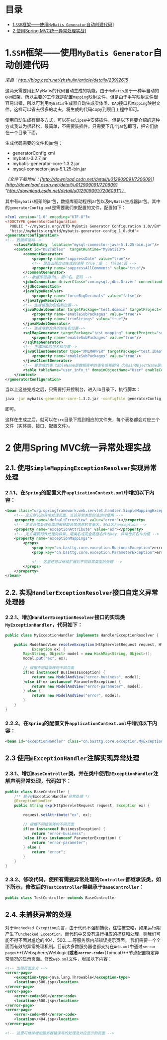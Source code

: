 # 目录
* <a href="#1">1.`SSM`框架——使用`MyBatis Generator`自动创建代码]</a>
* <a href="#1">2 使用Spring MVC统一异常处理实战]</a>

# <a id="1">1.`SSM`框架——使用`MyBatis Generator`自动创建代码</a>

*来自：http://blog.csdn.net/zhshulin/article/details/23912615*

这两天需要用到MyBatis的代码自动生成的功能，由于`MyBatis`属于一种半自动的`ORM`框架，所以主要的工作就是配置`Mapping`映射文件，但是由于手写映射文件很容易出错，所以可利用`MyBatis`生成器自动生成实体类、`DAO`接口和`Mapping`映射文件。这样可以省去很多的功夫，将生成的代码copy到项目工程中即可。

使用自动生成有很多方式，可以在`eclipse`中安装插件，但是以下将要介绍的这种方式我认为很轻松，最简单，不需要装插件，只需要下几个jar包即可，把它们放在一个目录下面。
		   
生成代码需要的文件和jar包：
+ generatorConfig.xml
+ mybatis-3.2.7.jar
+ mybatis-generator-core-1.3.2.jar
+ mysql-connector-java-5.1.25-bin.jar

*（文件下载地址：[http://download.csdn.net/detail/u012909091/7206091](http://download.csdn.net/detail/u012909091/7206091 "http://download.csdn.net/detail/u012909091/7206091")）*

其中有`mybatis`框架的jar包，数据库驱动程序jar包以及`MyBatis`生成器jar包。其中的`generatorConfig.xml`是需要我们来配置的文件，配置如下：

```xml
<?xml version="1.0" encoding="UTF-8"?>    
<!DOCTYPE generatorConfiguration    
  PUBLIC "-//mybatis.org//DTD MyBatis Generator Configuration 1.0//EN"    
  "http://mybatis.org/dtd/mybatis-generator-config_1_0.dtd">    
<generatorConfiguration>    
<!-- 数据库驱动-->    
    <classPathEntry  location="mysql-connector-java-5.1.25-bin.jar"/>    
    <context id="DB2Tables"  targetRuntime="MyBatis3">    
        <commentGenerator>    
            <property name="suppressDate" value="true"/>    
            <!-- 是否去除自动生成的注释 true：是 ： false:否 -->    
            <property name="suppressAllComments" value="true"/>    
        </commentGenerator>    
        <!--数据库链接URL，用户名、密码 -->    
        <jdbcConnection driverClass="com.mysql.jdbc.Driver" connectionURL="jdbc:mysql://125.221.1.1/db_124" userId="dem" password="dem">    
        </jdbcConnection>    
        <javaTypeResolver>    
            <property name="forceBigDecimals" value="false"/>    
        </javaTypeResolver>    
        <!-- 生成模型的包名和位置-->    
        <javaModelGenerator targetPackage="test.domain" targetProject="src">    
            <property name="enableSubPackages" value="true"/>    
            <property name="trimStrings" value="true"/>    
        </javaModelGenerator>    
        <!-- 生成映射文件的包名和位置-->    
        <sqlMapGenerator targetPackage="test.mapping" targetProject="src">    
            <property name="enableSubPackages" value="true"/>    
        </sqlMapGenerator>    
        <!-- 生成DAO的包名和位置-->    
        <javaClientGenerator type="XMLMAPPER" targetPackage="test.IDao" targetProject="src">    
            <property name="enableSubPackages" value="true"/>    
        </javaClientGenerator>    
        <!-- 要生成的表 tableName是数据库中的表名或视图名 domainObjectName是实体类名-->    
        <table tableName="user_info_t" domainObjectName="User" enableCountByExample="false" enableUpdateByExample="false" enableDeleteByExample="false" enableSelectByExample="false" selectByExampleQueryId="false"></table>  
    </context>    
</generatorConfiguration>    
```

当以上这些完成之后，只需要打开控制台，进入lib目录下，执行脚本：

```cmd
java -jar mybatis-generator-core-1.3.2.jar -configfile generatorConfig.xml -overwrite
```
 即可。

这样在生成之后，就可以在`src`目录下找到相应的文件夹，每个表格都会对应三个文件（实体类、接口、配置文件）。

# <a id="2"> 2 使用Spring MVC统一异常处理实战</a>
## 2.1. 使用`SimpleMappingExceptionResolver`实现异常处理 
### 2.1.1、在`Spring`的配置文件`applicationContext.xml`中增加以下内容： 
```Xml
<bean class="org.springframework.web.servlet.handler.SimpleMappingExceptionResolver">  
    <!-- 定义默认的异常处理页面，当该异常类型的注册时使用 -->  
    <property name="defaultErrorView" value="error"></property>  
    <!-- 定义异常处理页面用来获取异常信息的变量名，默认名为exception -->  
    <property name="exceptionAttribute" value="ex"></property>  
    <!-- 定义需要特殊处理的异常，用类名或完全路径名作为key，异常也页名作为值 -->  
    <property name="exceptionMappings">  
        <props>  
            <prop key="cn.basttg.core.exception.BusinessException">error-business</prop>  
            <prop key="cn.basttg.core.exception.ParameterException">error-parameter</prop>  
  
            <!-- 这里还可以继续扩展对不同异常类型的处理 -->  
        </props>  
    </property>  
</bean>  
```

## 2.2. 实现`HandlerExceptionResolver`接口自定义异常处理器 
### 2.2.1、增加`HandlerExceptionResolver`接口的实现类`MyExceptionHandler`，代码如下： 
```Java
public class MyExceptionHandler implements HandlerExceptionResolver {  
  
    public ModelAndView resolveException(HttpServletRequest request, HttpServletResponse response, Object handler,  
            Exception ex) {  
        Map<String, Object> model = new HashMap<String, Object>();  
        model.put("ex", ex);  
          
        // 根据不同错误转向不同页面  
        if(ex instanceof BusinessException) {  
            return new ModelAndView("error-business", model);  
        }else if(ex instanceof ParameterException) {  
            return new ModelAndView("error-parameter", model);  
        } else {  
            return new ModelAndView("error", model);  
        }  
    }  
}  
```

### 2.2.2、在`Spring`的配置文件`applicationContext.xml`中增加以下内容： 
```Xml
<bean id="exceptionHandler" class="cn.basttg.core.exception.MyExceptionHandler"/>  
```

## 2.3 使用`@ExceptionHandler`注解实现异常处理 
### 2.3.1、增加`BaseController`类，并在类中使用`@ExceptionHandler`注解声明异常处理，代码如下： 
```Java
public class BaseController {  
    /** 基于@ExceptionHandler异常处理 */  
    @ExceptionHandler  
    public String exp(HttpServletRequest request, Exception ex) {  
          
        request.setAttribute("ex", ex);  
          
        // 根据不同错误转向不同页面  
        if(ex instanceof BusinessException) {  
            return "error-business";  
        }else if(ex instanceof ParameterException) {  
            return "error-parameter";  
        } else {  
            return "error";  
        }  
    }  
}
```

### 2.3.2、修改代码，使所有需要异常处理的`Controller`都继承该类，如下所示，修改后的`TestController`类继承于`BaseController`： 
```Java
public class TestController extends BaseController  
```

## 2.4. 未捕获异常的处理 
对于`Unchecked Exception`而言，由于代码不强制捕获，往往被忽略，如果运行期产生了`Unchecked Exception`，而代码中又没有进行相应的捕获和处理，则我们可能不得不面对尴尬的404、500……等服务器内部错误提示页面。 
我们需要一个全面而有效的异常处理机制。目前大多数服务器也都支持在`Web.xml`中通过`<error-page>`**(Websphere/Weblogic)**或者`<error-code>`**(Tomcat)**节点配置特定异常情况的显示页面。修改`web.xml`文件，增加以下内容： 
```Xml
<!-- 出错页面定义 -->  
<error-page>  
    <exception-type>java.lang.Throwable</exception-type>  
    <location>/500.jsp</location>  
</error-page>  
<error-page>  
    <error-code>500</error-code>  
    <location>/500.jsp</location>  
</error-page>  
<error-page>  
    <error-code>404</error-code>  
    <location>/404.jsp</location>  
</error-page>  
  
<!-- 这里可继续增加服务器错误号的处理及对应显示的页面 -->  
```
